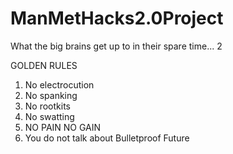 # ManMetHacks2.0Project
What the big brains get up to in their spare time... 2


GOLDEN RULES
1. No electrocution
2. No spanking
3. No rootkits
4. No swatting
5. NO PAIN NO GAIN
6. You do not talk about Bulletproof Future
